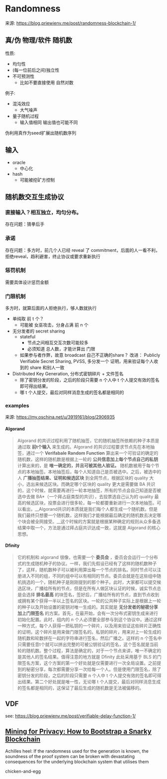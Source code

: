 # Randomness

来源: https://blog.priewienv.me/post/randomness-blockchain-1/

## 真/伪 物理/软件 随机数

性质:

+ 均匀性
+ (每一位前后之间)独立性
+ 不可预测性
    * 比如不要直接使用 自然对数

例子:

+ 混沌效应
    * 大气噪声
+ 量子随机过程
    * 输入值相同 输出值也可能不同

伪利用真作为seed扩展出随机数序列

## 输入
+ oracle
    * 中心化
+ hash
    * 可能被挖矿方控制

## 随机数交互生成协议

### 直接输入？相互独立，均匀分布。
存在问题：猜拳后手

### 承诺
存在问题：多方时，前几个人已经 reveal 了 commitment，后面的人一看不利，拒绝reveal，趋利避害，终止协议或要求重新执行

### 惩罚机制
需要具体设计惩罚金额

### 门限机制
多方时，就算后面的人拒绝执行，够人数就执行

+ 单纯取 前 t 个？
    * 可能被 女巫攻击，分身占满 前 n 个
+ 无分发者的 secret sharing
    * stateful
        - 节点之间相互交互次数可能较多
        - 必须知道 总人数，才能计算出 门限
    * 如果参与者作弊，故意 broadcast 自己不正确的share？ 改进： Publicly Verifiable Secret Sharing, PVSS, 多分发一个 证明，用来验证每个人收到的 share 和别人一致
+ Distributed Key Generation, 分布式密钥碎片 + 文件签名
    * 除了密钥分发的阶段，之后的阶段只需要 n 个人中 t 个人提交有效的签名即可得出结果。
    * 哪 t 个人提交，最后对同样消息生成的签名都是相同的

### examples

来源:  https://my.oschina.net/u/3919161/blog/2906935

#### Algorand
>Algorand 的共识过程利用了随机抽签，它的随机抽签所依赖的种子本质是通过取 __前t个输入__ 来生成的。Algorand 的共识过程要求节点先在本地抽签，通过一个 __Verifabale Random Function__ 算出来一个可验证的确定的随机数，这样的随机数是根据上一轮的 __公共信息加上每个节点自己的私钥__ 计算出来的，是 __唯一确定的，并且可被其他人验证。__ 随机数被用于每个节点的本地抽签。本地抽签后，每个人知道自己是否被选中。之后，被选中的人 __广播抽签结果、证明和候选区块__ 到全网节点，根据区块的 quality 大小，选出来候选区块。而确定哪个区块的 quality 更大是需要做 BA 共识的，这个时候，就需要再进行一轮本地抽签，所有的节点会自己知道是否被选中去做 BA*（一个拜占庭类型的共识），去投票选自己认为的 quality 最高的候选区块，投票会进行很多轮，每一轮都要重新进行一次本地抽签。可以看出，__Algorand共识的本质就是我们每个人都生成一个随机数。但是我们最终只想要一个随机数，这样我们才能根据最后确定的随机数去决定哪个块会被全网接受。__这个时候的方案就是根据某种确定的规则从众多备选结果中取一个，方法是通过拜占庭共识达成一致，这就是 Algorand 的核心思想。

#### Dfinity 
>它的机制和 algorand 很像，也需要一个 __委员会__ ，委员会会运行一个分布式的生成随机种子的协议。一样，我们先假设已经有了这样的随机数种子了，这样，随机数种子可以被利用算出每一个节点的排名。同时节点可以注册进入不同的组，不同的组中可以有相同的节点。委员会就是在这些组中随机挑选的一个，随机种子是刚刚提到的那个种子。此时，大家都可以提交候选区块，广播给所有的节点，但是在所有人做区块认证的时候，诚实节点总是会选择 __排名最高__ 的块签名，签好后，广播给所有的节点，直到节点收到或拥有某个获得一半以上签名的区块。一轮的公共种子实际上是根据上一轮的种子以及开始设置的密钥对唯一生成的。其实就是 __无分发者的秘密分享加上门限签名__ 的方案。首先，在最开始，会有一次分布式密钥生成来进行初始化配置。此时，组内的 n 个人必须要全部参与到这个协议中。通过这样一种方式，每个人获得一把私钥的一个碎片，以及用来验证这些碎片正确性的证明，这个碎片是用来做门限签名的。私钥的碎片，用来对上一轮生成的随机数和轮数拼在一起的字符串进行签名，然后广播之。这样的 n 个签名中只需要任意t个就可以拼出完整的可被公钥验证的签名，这个签名就是当前轮的随机数。整个过程，算法是确定的，对于一个节点来讲，唯一不确定的是其他人的签名结果。值得注意的地方就是 Dfinity 此处采用基于 BLS 的门限签名方案，这个方案的第一个好处就是仅需要进行一次全局设置。之前提到的秘密分享，每次都需要分享一次给每一个人。但是使用门限签名，除了密钥分发的阶段，之后的阶段只需要 n 个人中 t 个人提交有效的签名即可得出结果。第二个好处就是唯一性，无论哪 t 个人提交，最后对同样消息生成的签名都是相同的，这保证了最后生成的随机数是无法被偏移的。

## VDF
see: https://blog.priewienv.me/post/verifiable-delay-function-1/

## [Mining for Privacy: How to Bootstrap a Snarky Blockchain](https://eprint.iacr.org/2020/401.pdf)

Achilles heel: If the randomness used for the generation is known, the soundness of the proof system can be broken with devastating consequences for the underlying blockchain system that utilises them

chicken-and-egg


